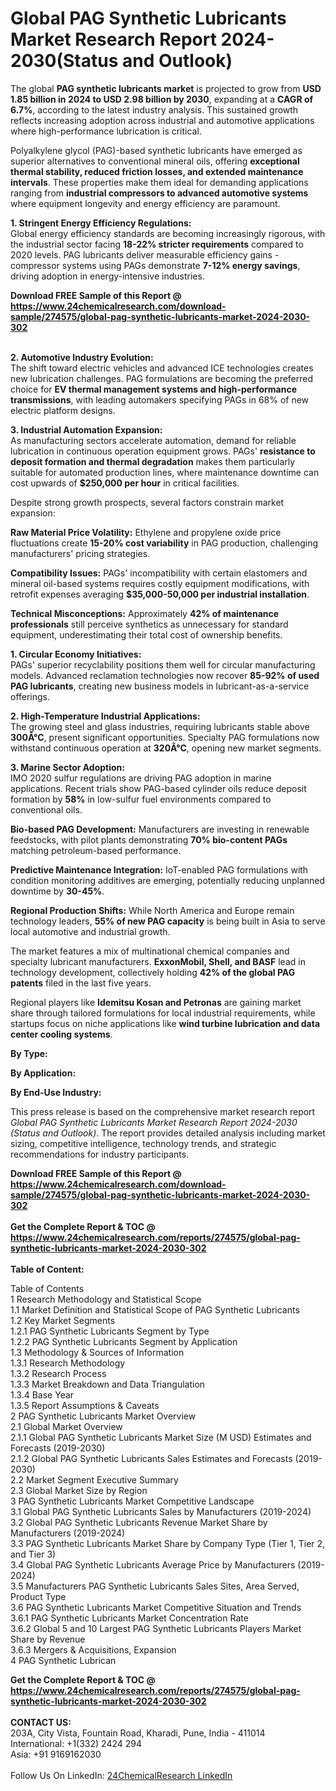 <h1>Global PAG Synthetic Lubricants Market Research Report 2024-2030(Status and Outlook)</h1><p>The global <strong>PAG synthetic lubricants market</strong> is projected to grow from <strong>USD 1.85 billion in 2024 to USD 2.98 billion by 2030</strong>, expanding at a <strong>CAGR of 6.7%</strong>, according to the latest industry analysis. This sustained growth reflects increasing adoption across industrial and automotive applications where high-performance lubrication is critical.</p><p>Polyalkylene glycol (PAG)-based synthetic lubricants have emerged as superior alternatives to conventional mineral oils, offering <strong>exceptional thermal stability, reduced friction losses, and extended maintenance intervals</strong>. These properties make them ideal for demanding applications ranging from <strong>industrial compressors to advanced automotive systems</strong> where equipment longevity and energy efficiency are paramount.</p><p><strong>1. Stringent Energy Efficiency Regulations:</strong><br>
Global energy efficiency standards are becoming increasingly rigorous, with the industrial sector facing <strong>18-22% stricter requirements</strong> compared to 2020 levels. PAG lubricants deliver measurable efficiency gains - compressor systems using PAGs demonstrate <strong>7-12% energy savings</strong>, driving adoption in energy-intensive industries.</p><div><b>Download FREE Sample of this Report @ 
            <a href="https://www.24chemicalresearch.com/download-sample/274575/global-pag-synthetic-lubricants-market-2024-2030-302">
            https://www.24chemicalresearch.com/download-sample/274575/global-pag-synthetic-lubricants-market-2024-2030-302</a></b></div><br><p><strong>2. Automotive Industry Evolution:</strong><br>
The shift toward electric vehicles and advanced ICE technologies creates new lubrication challenges. PAG formulations are becoming the preferred choice for <strong>EV thermal management systems and high-performance transmissions</strong>, with leading automakers specifying PAGs in 68% of new electric platform designs.</p><p><strong>3. Industrial Automation Expansion:</strong><br>
As manufacturing sectors accelerate automation, demand for reliable lubrication in continuous operation equipment grows. PAGs' <strong>resistance to deposit formation and thermal degradation</strong> makes them particularly suitable for automated production lines, where maintenance downtime can cost upwards of <strong>$250,000 per hour</strong> in critical facilities.</p><p>Despite strong growth prospects, several factors constrain market expansion:</p><p><strong>Raw Material Price Volatility:</strong> Ethylene and propylene oxide price fluctuations create <strong>15-20% cost variability</strong> in PAG production, challenging manufacturers' pricing strategies.</p><p><strong>Compatibility Issues:</strong> PAGs' incompatibility with certain elastomers and mineral oil-based systems requires costly equipment modifications, with retrofit expenses averaging <strong>$35,000-50,000 per industrial installation</strong>.</p><p><strong>Technical Misconceptions:</strong> Approximately <strong>42% of maintenance professionals</strong> still perceive synthetics as unnecessary for standard equipment, underestimating their total cost of ownership benefits.</p><p><strong>1. Circular Economy Initiatives:</strong><br>
PAGs' superior recyclability positions them well for circular manufacturing models. Advanced reclamation technologies now recover <strong>85-92% of used PAG lubricants</strong>, creating new business models in lubricant-as-a-service offerings.</p><p><strong>2. High-Temperature Industrial Applications:</strong><br>
The growing steel and glass industries, requiring lubricants stable above <strong>300Â°C</strong>, present significant opportunities. Specialty PAG formulations now withstand continuous operation at <strong>320Â°C</strong>, opening new market segments.</p><p><strong>3. Marine Sector Adoption:</strong><br>
IMO 2020 sulfur regulations are driving PAG adoption in marine applications. Recent trials show PAG-based cylinder oils reduce deposit formation by <strong>58%</strong> in low-sulfur fuel environments compared to conventional oils.</p><p><strong>Bio-based PAG Development:</strong> Manufacturers are investing in renewable feedstocks, with pilot plants demonstrating <strong>70% bio-content PAGs</strong> matching petroleum-based performance.</p><p><strong>Predictive Maintenance Integration:</strong> IoT-enabled PAG formulations with condition monitoring additives are emerging, potentially reducing unplanned downtime by <strong>30-45%</strong>.</p><p><strong>Regional Production Shifts:</strong> While North America and Europe remain technology leaders, <strong>55% of new PAG capacity</strong> is being built in Asia to serve local automotive and industrial growth.</p><p>The market features a mix of multinational chemical companies and specialty lubricant manufacturers. <strong>ExxonMobil, Shell, and BASF</strong> lead in technology development, collectively holding <strong>42% of the global PAG patents</strong> filed in the last five years.</p><p>Regional players like <strong>Idemitsu Kosan and Petronas</strong> are gaining market share through tailored formulations for local industrial requirements, while startups focus on niche applications like <strong>wind turbine lubrication and data center cooling systems</strong>.</p><p><strong>By Type:</strong></p><p><strong>By Application:</strong></p><p><strong>By End-Use Industry:</strong></p><p>This press release is based on the comprehensive market research report <em>Global PAG Synthetic Lubricants Market Research Report 2024-2030 (Status and Outlook)</em>. The report provides detailed analysis including market sizing, competitive intelligence, technology trends, and strategic recommendations for industry participants.</p><div><b>Download FREE Sample of this Report @ 
            <a href="https://www.24chemicalresearch.com/download-sample/274575/global-pag-synthetic-lubricants-market-2024-2030-302">
            https://www.24chemicalresearch.com/download-sample/274575/global-pag-synthetic-lubricants-market-2024-2030-302</a></b></div><br><div><b>Get the Complete Report & TOC @ 
            <a href="https://www.24chemicalresearch.com/reports/274575/global-pag-synthetic-lubricants-market-2024-2030-302">
            https://www.24chemicalresearch.com/reports/274575/global-pag-synthetic-lubricants-market-2024-2030-302</a></b></div><br>
            <b>Table of Content:</b><p>Table of Contents<br />
1 Research Methodology and Statistical Scope<br />
1.1 Market Definition and Statistical Scope of PAG Synthetic Lubricants<br />
1.2 Key Market Segments<br />
1.2.1 PAG Synthetic Lubricants Segment by Type<br />
1.2.2 PAG Synthetic Lubricants Segment by Application<br />
1.3 Methodology & Sources of Information<br />
1.3.1 Research Methodology<br />
1.3.2 Research Process<br />
1.3.3 Market Breakdown and Data Triangulation<br />
1.3.4 Base Year<br />
1.3.5 Report Assumptions & Caveats<br />
2 PAG Synthetic Lubricants Market Overview<br />
2.1 Global Market Overview<br />
2.1.1 Global PAG Synthetic Lubricants Market Size (M USD) Estimates and Forecasts (2019-2030)<br />
2.1.2 Global PAG Synthetic Lubricants Sales Estimates and Forecasts (2019-2030)<br />
2.2 Market Segment Executive Summary<br />
2.3 Global Market Size by Region<br />
3 PAG Synthetic Lubricants Market Competitive Landscape<br />
3.1 Global PAG Synthetic Lubricants Sales by Manufacturers (2019-2024)<br />
3.2 Global PAG Synthetic Lubricants Revenue Market Share by Manufacturers (2019-2024)<br />
3.3 PAG Synthetic Lubricants Market Share by Company Type (Tier 1, Tier 2, and Tier 3)<br />
3.4 Global PAG Synthetic Lubricants Average Price by Manufacturers (2019-2024)<br />
3.5 Manufacturers PAG Synthetic Lubricants Sales Sites, Area Served, Product Type<br />
3.6 PAG Synthetic Lubricants Market Competitive Situation and Trends<br />
3.6.1 PAG Synthetic Lubricants Market Concentration Rate<br />
3.6.2 Global 5 and 10 Largest PAG Synthetic Lubricants Players Market Share by Revenue<br />
3.6.3 Mergers & Acquisitions, Expansion<br />
4 PAG Synthetic Lubrican</p><div><b>Get the Complete Report & TOC @ 
            <a href="https://www.24chemicalresearch.com/reports/274575/global-pag-synthetic-lubricants-market-2024-2030-302">
            https://www.24chemicalresearch.com/reports/274575/global-pag-synthetic-lubricants-market-2024-2030-302</a></b></div><br><b>CONTACT US:</b><br>
            203A, City Vista, Fountain Road, Kharadi, Pune, India - 411014<br>
            International: +1(332) 2424 294<br>
            Asia: +91 9169162030 <br><br>
            Follow Us On LinkedIn: <a href="https://www.linkedin.com/company/24chemicalresearch/">24ChemicalResearch LinkedIn</a>